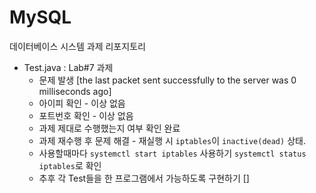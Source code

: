 # MySQL

데이터베이스 시스템 과제 리포지토리

* Test.java : Lab#7 과제
  * 문제 발생 [the last packet sent successfully to the server was 0 milliseconds ago]
  * 아이피 확인 - 이상 없음
  * 포트번호 확인 - 이상 없음
  * 과제 제대로 수행했는지 여부 확인 완료
  * 과제 재수행 후 문제 해결 - 재실행 시 `iptables`이 `inactive(dead)` 상태.
  * 사용할때마다 `systemctl start iptables` 사용하기 `systemctl status iptables`로 확인
  * 추후 각 Test들을 한 프로그램에서 가능하도록 구현하기
  []
